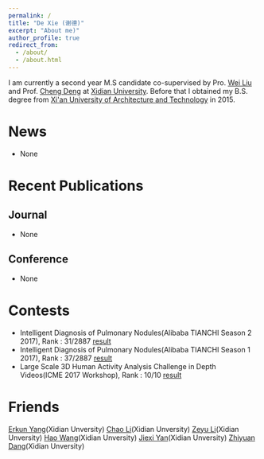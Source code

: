 ```yaml
---
permalink: /
title: "De Xie (谢德)"
excerpt: "About me)"
author_profile: true
redirect_from: 
  - /about/
  - /about.html
---
```


I am currently a second year M.S candidate co-supervised by Pro. [Wei Liu](http://www.ee.columbia.edu/~wliu/) and Prof. [Cheng Deng](http://see.xidian.edu.cn/faculty/chdeng/) at [Xidian University](http://www.xidian.edu.cn/). Before that I obtained my B.S. degree from [Xi'an University of Architecture and Technology](http://www.xauat.edu.cn/zh-cn/index.php) in 2015.


News
======
* None   


Recent Publications
======

Journal
------
* None
<!--* Exploring Hybrid Spatio-Temporal Convolutional Networks for Human Action Recognition, Multimedia Tools and Applications(MTAP), 2017, [[pdf]](https://link.springer.com/content/pdf/10.1007%2Fs11042-017-4514-3.pdf) [[project]](https://haowang1992.github.io/publication/2017-07-01-Exploring_Hybrid_Spatio-Temporal_Convolutional_Networks_for_Human_Action_Recognition) [[code]]()-->


Conference
------
* None


Contests
======
* Intelligent Diagnosis of Pulmonary Nodules(Alibaba TIANCHI Season 2 2017), Rank : 31/2887 [result](https://tianchi.aliyun.com/user/certificate.htm?spm=5176.100150.711.9.69322009LOjfnv&raceId=231601&season=1)
* Intelligent Diagnosis of Pulmonary Nodules(Alibaba TIANCHI Season 1 2017), Rank : 37/2887 [result](https://tianchi.aliyun.com/user/certificate.htm?spm=5176.100150.711.8.69322009LOjfnv&raceId=231601&season=0)
* Large Scale 3D Human Activity Analysis Challenge in Depth Videos(ICME 2017 Workshop), Rank : 10/10 [result](http://www.icst.pku.edu.cn/struct/icmew2017/result.html)

 
Friends
======
[Erkun Yang](http://erkunyang.com)(Xidian Unversity)
[Chao Li](https://chaoli1991.github.io/)(Xidian Unversity) 
[Zeyu Li](https://zeyuli1990.github.io/)(Xidian Unversity) 
[Hao Wang](https://haowang1992.github.io/)(Xidian Unversity) 
[Jiexi Yan](https://JiexiYan.github.io)(Xidian Unversity) 
[Zhiyuan Dang](https://zhiyuandang.github.io/)(Xidian Unversity)

